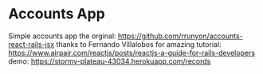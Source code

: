 # Accounts App

Simple accounts app
the orginal: https://github.com/rrunyon/accounts-react-rails-jsx
thanks to Fernando Villalobos for amazing tutorial: https://www.airpair.com/reactjs/posts/reactjs-a-guide-for-rails-developers
demo: https://stormy-plateau-43034.herokuapp.com/records
